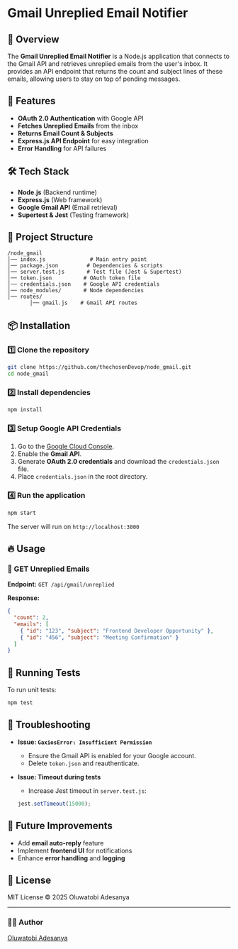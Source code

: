 # Gmail Unreplied Email Notifier

## 📌 Overview
The **Gmail Unreplied Email Notifier** is a Node.js application that connects to the Gmail API and retrieves unreplied emails from the user's inbox. It provides an API endpoint that returns the count and subject lines of these emails, allowing users to stay on top of pending messages.

## 🚀 Features
- **OAuth 2.0 Authentication** with Google API
- **Fetches Unreplied Emails** from the inbox
- **Returns Email Count & Subjects**
- **Express.js API Endpoint** for easy integration
- **Error Handling** for API failures

## 🛠️ Tech Stack
- **Node.js** (Backend runtime)
- **Express.js** (Web framework)
- **Google Gmail API** (Email retrieval)
- **Supertest & Jest** (Testing framework)

## 📂 Project Structure
```
/node_gmail
│── index.js              # Main entry point
│── package.json         # Dependencies & scripts
│── server.test.js       # Test file (Jest & Supertest)
│── token.json          # OAuth token file
│── credentials.json    # Google API credentials
│── node_modules/       # Node dependencies
│── routes/
       │── gmail.js    # Gmail API routes
```

## 📦 Installation
### 1️⃣ Clone the repository
```sh
git clone https://github.com/thechosenDevop/node_gmail.git
cd node_gmail
```

### 2️⃣ Install dependencies
```sh
npm install
```

### 3️⃣ Setup Google API Credentials
1. Go to the [Google Cloud Console](https://console.cloud.google.com/).
2. Enable the **Gmail API**.
3. Generate **OAuth 2.0 credentials** and download the `credentials.json` file.
4. Place `credentials.json` in the root directory.

### 4️⃣ Run the application
```sh
npm start
```
The server will run on `http://localhost:3000`

## 🔥 Usage
### 📌 GET Unreplied Emails
**Endpoint:** `GET /api/gmail/unreplied`

**Response:**
```json
{
  "count": 2,
  "emails": [
    { "id": "123", "subject": "Frontend Developer Opportunity" },
    { "id": "456", "subject": "Meeting Confirmation" }
  ]
}
```

## 🧪 Running Tests
To run unit tests:
```sh
npm test
```

## 🤖 Troubleshooting
- **Issue: `GaxiosError: Insufficient Permission`**
  - Ensure the Gmail API is enabled for your Google account.
  - Delete `token.json` and reauthenticate.

- **Issue: Timeout during tests**
  - Increase Jest timeout in `server.test.js`:
  ```js
  jest.setTimeout(15000);
  ```

## 🎯 Future Improvements
- Add **email auto-reply** feature
- Implement **frontend UI** for notifications
- Enhance **error handling** and **logging**

## 📄 License
MIT License © 2025 Oluwatobi Adesanya

---
### 👨‍💻 Author
[Oluwatobi Adesanya](https://github.com/thechosenDevop)